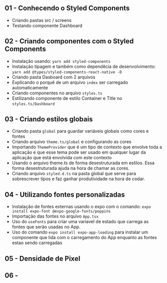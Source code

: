 ## 01 - Conhecendo o Styled Components

* Criando pastas src / screens
* Testando componente Dashboard

## 02 - Criando componentes com o Styled Components

* Instalação usando: `yarn add styled-components`
* Instalação tipagem e também como dependêcia de desenvolvimento: `yarn add @types/styled-components-react-native -D`
* Criando pasta Dasboard com 2 arquivos
* Explicando o porquê de um arquivo `index` ser carregado automaticamente
* Criando componentes no arquivo `styles.ts`
* Estilizando componente de estilo Container e Title no `styles.ts/Dashboard`

## 03 - Criando estilos globais

* Criando pasta `global` para guardar variáveis globais como cores e fontes
* Criando arquivo `theme.ts/global` e configurando as cores
* Importando `ThemeProvider` que é um tipo de contexto que envolve toda a aplicação e que esse tema pode ser usado em qualquer lugar da aplicação que está envolvida com este contexto
* Usando o arquivo theme.ts de forma desestruturada em estilos. Essa forma desestruturada ajuda na hora de chamar as cores.
* Criando arquivo `styled.d.ts` na pasta global que serve para sobrescrever tipos e faz ganhar produtividade na hora de codar.

## 04 - Utilizando fontes personalizadas

* Instalação de fontes externas usando o expo com o comando: `expo install expo-font @expo-google-fonts/poppins`
* Importação das fontes no arquivo `App.tsx`
* Uso do `useFonts` para criar uma variavel de estado que carrega as fontes que serão usadas no App.
* Uso do comando `expo install expo-app-loading` para instalar um componente que lida com o carregamento do App enquanto as fontes estao sendo carregadas

## 05 - Densidade de Pixel

## 06 - 